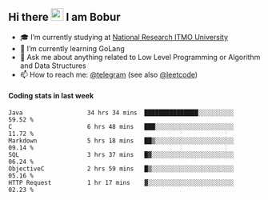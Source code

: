## Hi there <img src="https://media.giphy.com/media/hvRJCLFzcasrR4ia7z/giphy.gif" width="25px" height="25px"> I am Bobur

- :mortar_board: I’m currently studying at [National Research ITMO University](https://itmo.ru/)
- :seedling: I’m currently learning GoLang
- :speech_balloon: Ask me about anything related to Low Level Programming or Algorithm and Data Structures
- :mailbox: How to reach me: [@telegram](https://t.me/octoant) (see also [@leetcode](https://leetcode.com/octoant/))    

#### Coding stats in last week

<!--START_SECTION:waka-->

```text
Java                  34 hrs 34 mins  ███████████████░░░░░░░░░░   59.52 %
C                     6 hrs 48 mins   ███░░░░░░░░░░░░░░░░░░░░░░   11.72 %
Markdown              5 hrs 18 mins   ██▒░░░░░░░░░░░░░░░░░░░░░░   09.14 %
SQL                   3 hrs 37 mins   █▓░░░░░░░░░░░░░░░░░░░░░░░   06.24 %
ObjectiveC            2 hrs 59 mins   █▒░░░░░░░░░░░░░░░░░░░░░░░   05.16 %
HTTP Request          1 hr 17 mins    ▓░░░░░░░░░░░░░░░░░░░░░░░░   02.23 %
```

<!--END_SECTION:waka-->
